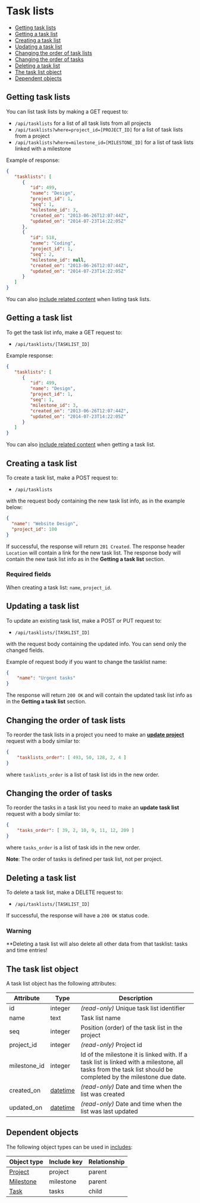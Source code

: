 # Task lists

* [Getting task lists](#list)
* [Getting a task list](#get)
* [Creating a task list](#create)
* [Updating a task list](#update)
* [Changing the order of task lists](#update-tasklists-order)
* [Changing the order of tasks](#update-tasks-order)
* [Deleting a task list](#delete)
* [The task list object](#object)
* [Dependent objects](#dependencies)

<a name="list"></a>
## Getting task lists

You can list task lists by making a GET request to:

* `/api/tasklists` for a list of all task lists from all projects
* `/api/tasklists?where=project_id=[PROJECT_ID]` for a list of task lists from a project
* `/api/tasklists?where=milestone_id=[MILESTONE_ID]` for a list of task lists linked with a milestone
 
Example of response:

```json
{
   "tasklists": [
      {
         "id": 499,
         "name": "Design",
         "project_id": 1,
         "seq": 1,
         "milestone_id": 3,
         "created_on": "2013-06-26T12:07:44Z",
         "updated_on": "2014-07-23T14:22:05Z"
      },
      {
         "id": 518,
         "name": "Coding",
         "project_id": 1,
         "seq": 2,
         "milestone_id": null,
         "created_on": "2013-06-26T12:07:44Z",
         "updated_on": "2014-07-23T14:22:05Z"
      }
   ]
}
```

You can also [include related content](includes.md) when listing task lists.

<a name="get"></a>
## Getting a task list

To get the task list info, make a GET request to:

* `/api/tasklists/[TASKLIST_ID]`

Example response:

```json
{
   "tasklists": [
      {
         "id": 499,
         "name": "Design",
         "project_id": 1,
         "seq": 1,
         "milestone_id": 3,
         "created_on": "2013-06-26T12:07:44Z",
         "updated_on": "2014-07-23T14:22:05Z"
      }
   ]
}
```

You can also [include related content](includes.md) when getting a task list.

<a name="create"></a>
## Creating a task list

To create a task list, make a POST request to:

* `/api/tasklists`

with the request body containing the new task list info, as in the example below:

```json 
{
  "name": "Website Design",
  "project_id": 100
}
```

If successful, the response will return `201 Created`. The response header `Location` will contain a link for the new task list. The response body will contain the new task list info as in the **Getting a task list** section.

### Required fields

When creating a task list: `name`, `project_id`.

<a name="update"></a>
## Updating a task list

To update an existing task list, make a POST or PUT request to:

* `/api/tasklists/[TASKLIST_ID]`

with the request body containing the updated info. You can send only the changed fields.

Example of request body if you want to change the tasklist name:

```json
{
    "name": "Urgent tasks"
}
```

The response will return `200 OK` and will contain the updated task list info as in the **Getting a task list** section.

<a name="update-tasklists-order"></a>
## Changing the order of task lists

To reorder the task lists in a project you need to make an **[update project](projects.md#update-tasklists-order)** request with a body similar to:

```json
{
    "tasklists_order": [ 493, 50, 128, 2, 4 ]
}
```

where `tasklists_order` is a list of task list ids in the new order.

<a name="update-tasks-order"></a>
## Changing the order of tasks 

To reorder the tasks in a task list you need to make an **update task list** request with a body similar to:

```json
{
    "tasks_order": [ 39, 2, 10, 9, 11, 12, 209 ]
}
```

where `tasks_order` is a list of task ids in the new order. 

**Note**: The order of tasks is defined per task list, not per project. 

<a name="delete"></a>
## Deleting a task list

To delete a task list, make a DELETE request to:

* `/api/tasklists/[TASKLIST_ID]`

If successful, the response will have a `200 OK` status code.

### Warning

**Deleting a task list will also delete all other data from that tasklist: tasks and time entries!

<a name="object"></a>
## The task list object

A task list object has the following attributes:

Attribute|Type|Description
---------|----|-----------
id | integer | _(read-only)_ Unique task list identifier
name | text | Task list name
seq | integer | Position (order) of the task list in the project
project_id | integer | _(read-only)_ Project id
milestone_id | integer | Id of the milestone it is linked with. If a task list is linked with a milestone, all tasks from the task list should be completed by the milestone due date. 
created_on | [datetime](datetime.md) | _(read-only)_ Date and time when the list was created
updated_on | [datetime](datetime.md) | _(read-only)_ Date and time when the list was last updated

<a name="dependencies"></a>
## Dependent objects

The following object types can be used in [includes](includes.md):

Object type|Include key|Relationship
-----------|-----------|----
[Project](projects.md) | project | parent
[Milestone](milestones.md) | milestone | parent
[Task](tasks.md) | tasks | child

